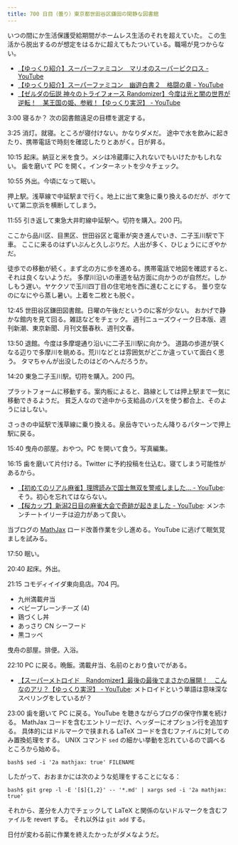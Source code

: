 ```yaml
---
title: 700 日目（曇り）東京都世田谷区鎌田の閑静な図書館
---
```


いつの間にか生活保護受給期間がホームレス生活のそれを超えていた。
この生活から脱出するのが想定をはるかに超えてもたついている。職場が見つからない。

* [【ゆっくり紹介】スーパーファミコン　マリオのスーパーピクロス - YouTube](https://www.youtube.com/watch?v=hBphLnF_Dfo)
* [【ゆっくり紹介】スーパーファミコン　幽遊白書２　格闘の章 - YouTube](https://www.youtube.com/watch?v=o7i7-ta-4aE)
* [【ゼルダの伝説 神々のトライフォース Randomizer】今度は光と闇の世界が逆転！　某王国の姫、参戦！【ゆっくり実況】 - YouTube](https://www.youtube.com/watch?v=yCkObh07I8c)

3:00 寝るか？ 次の図書館遠足の目標を選定する。

3:25 消灯。就寝。ところが寝付けない。かなりダメだ。
途中で水を飲みに起きたり、携帯電話で時刻を確認したりとあがく。日が昇る。

10:15 起床。納豆と米を食う。メシは冷蔵庫に入れないでもいけたかもしれない。
歯を磨いて PC を開く。インターネットを少々チェック。

10:55 外出。今頃になって眠い。

押上駅。浅草線で中延駅まで行く。地上に出て東急に乗り換えるのだが、ボケていて第二京浜を横断してしまう。

11:55 引き返して東急大井町線中延駅へ。切符を購入。200 円。

ここから品川区、目黒区、世田谷区と電車が突き進んでいき、二子玉川駅で下車。
ここに来るのはずいぶんと久しぶりだ。人出が多く、ひじょうににぎやかだ。

徒歩での移動が続く。まず北の方に歩を進める。携帯電話で地図を確認すると、それは良くないようだ。
多摩川沿いの車道を砧方面に向かうのが自然だ。しかしもう遅い。ヤケクソで玉川四丁目の住宅地を西に進むことにする。
曇り空なのになにやら蒸し暑い。上着を二枚とも脱ぐ。

12:45 世田谷区鎌田図書館。日曜の午後だというのに客が少ない。
おかげで静かな館内を見て回る。雑誌などをチェック。
週刊ニューズウィーク日本版、週刊新潮、東京新聞、月刊文藝春秋、週刊文春。

13:50 退館。今度は多摩堤通り沿いに二子玉川駅に向かう。
道路の歩道が狭くなる辺りで多摩川を眺める。荒川などとは雰囲気がどこか違っていて面白く思う。
タマちゃんが出没したのはどのへんだろうか。

14:20 東急二子玉川駅。切符を購入。200 円。

プラットフォームに移動する。案内板によると、路線としては押上駅まで一気に移動できるようだ。
貧乏人なので途中から支給品のパスを使う都合上、そのようにはしない。

さっきの中延駅で浅草線に乗り換える。泉岳寺でいったん降りるパターンで押上駅に戻る。

15:40 曳舟の部屋。おやつ。PC を開いて食う。写真編集。

16:15 歯を磨いて片付ける。Twitter に予約投稿を仕込む。寝てしまう可能性があるから。

* [【初めてのリアル麻雀】理牌読みで国士無双を警戒しました… - YouTube](https://www.youtube.com/watch?v=pCMR8K3GFpo):
  そう。初心を忘れてはならない。
* [【桜カップ】新潟2日目の麻雀大会で奇跡が起きました - YouTube](https://www.youtube.com/watch?v=M_gFjgmpChk):
  メンホンチートイリーチは迫力があって良い。

当ブログの [MathJax] ロード改善作業を少し進める。YouTube に逃げて眠気覚ましを試みる。

17:50 眠い。

20:40 起床。外出。

21:15 コモディイイダ東向島店。704 円。

* 九州満載弁当
* ベビープレーンチーズ (4)
* 鶏づくし丼
* あっさり CN シーフード
* 黒コッペ

曳舟の部屋。排便。入浴。

22:10 PC に戻る。晩飯。満載弁当、名前のとおり食いでがある。

* [【スーパーメトロイド　Randomizer】最後の最後でまさかの展開！　こんなのアリ？【ゆっくり実況】 - YouTube](https://www.youtube.com/watch?v=fiDe6T5nNzg):
  メトロイドという単語は意味深なスペリングをしているが？

23:00 歯を磨いて PC に戻る。YouTube を聴きながらブログの保守作業を続ける。
MathJax コードを含むエントリーだけ、ヘッダーにオプション行を追加する。
具体的にはドルマークで挟まれる LaTeX コードを含むファイルに対してのみ置換処理をする。
UNIX コマンド `sed` の細かい挙動を忘れているので調べるところから始める。

```console
bash$ sed -i '2a mathjax: true' FILENAME
```

したがって、おおまかには次のような処理をすることになる：

```console
bash$ git grep -l -E '[$]{1,2}' -- '*.md' | xargs sed -i '2a mathjax: true'
```

それから、差分を人力でチェックして LaTeX と関係のないドルマークを含むファイルを revert する。
それ以外は `git add` する。

日付が変わる前に作業を終えたかったがダメなようだ。

[MathJax]: http://docs.mathjax.org/en/latest/
